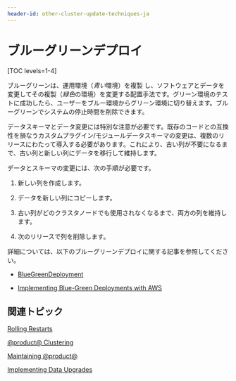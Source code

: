 ```yaml
---
header-id: other-cluster-update-techniques-ja
---
```


# ブルーグリーンデプロイ

[TOC levels=1-4]

ブルーグリーンは、運用環境（*青い*環境）を複製 し、ソフトウェアとデータを変更してその複製（*緑色*の環境）を変更する配置手法です。グリーン環境のテストに成功したら、ユーザーをブルー環境からグリーン環境に切り替えます。ブルーグリーンでシステムの停止時間を削除できます。

データスキーマとデータ変更には特別な注意が必要です。既存のコードとの互換性を損なうカスタムプラグイン/モジュールデータスキーマの変更は、複数のリリースにわたって導入する必要があります。これにより、古い列が不要になるまで、古い列と新しい列にデータを移行して維持します。

データとスキーマの変更には、次の手順が必要です。

1. 新しい列を作成します。

2. データを新しい列にコピーします。

3. 古い列がどのクラスタノードでも使用されなくなるまで、両方の列を維持します。

4. 次のリリースで列を削除します。

詳細については、以下のブルーグリーンデプロイに関する記事を参照してください。

- [BlueGreenDeployment](http://martinfowler.com/bliki/BlueGreenDeployment.html)

- [Implementing Blue-Green Deployments with AWS](https://www.thoughtworks.com/insights/blog/implementing-blue-green-deployments-aws)

## 関連トピック

[Rolling Restarts](/discover/deployment/-/knowledge_base/7-1/using-rolling-restarts-ja)

[@product@ Clustering](/discover/deployment/-/knowledge_base/7-1/liferay-clustering-ja)

[Maintaining @product@](/discover/deployment/-/knowledge_base/7-1/maintaining-liferay-ja)

[Implementing Data Upgrades](/develop/tutorials/-/knowledge_base/7-1/data-upgrades)
